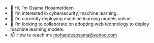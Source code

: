 - 👋 Hi, I’m Osama Hosameldeen
- 👀 I’m interested in cybersecurity, machine learning.
- 🌱 I’m currently deploying machine learning models online.
- 💞️ I’m looking to collaborate on adopting web technology to deploy machine learning models. 
- 📫 How to reach me mohandesosama@yahoo.com

<!---
mohandesosama/mohandesosama is a ✨ special ✨ repository because its `README.md` (this file) appears on your GitHub profile.
You can click the Preview link to take a look at your changes.
--->
